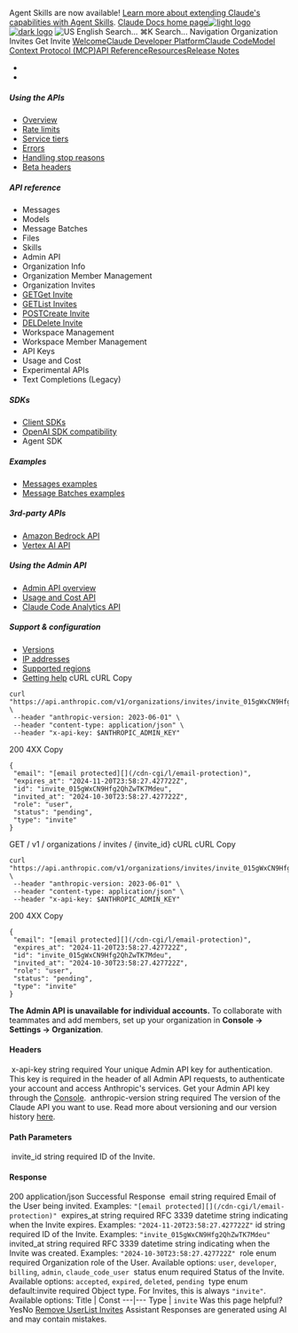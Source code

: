 Agent Skills are now available! [Learn more about extending Claude's capabilities with Agent Skills](/en/docs/agents-and-tools/agent-skills/overview).
[Claude Docs home page![light logo](https://mintcdn.com/anthropic-claude-docs/DcI2Ybid7ZEnFaf0/logo/light.svg?fit=max&auto=format&n=DcI2Ybid7ZEnFaf0&q=85&s=c877c45432515ee69194cb19e9f983a2)![dark logo](https://mintcdn.com/anthropic-claude-docs/DcI2Ybid7ZEnFaf0/logo/dark.svg?fit=max&auto=format&n=DcI2Ybid7ZEnFaf0&q=85&s=f5bb877be0cb3cba86cf6d7c88185216)](/)
![US](https://d3gk2c5xim1je2.cloudfront.net/flags/US.svg)
English
Search...
⌘K
Search...
Navigation
Organization Invites
Get Invite
[Welcome](/en/home)[Claude Developer Platform](/en/docs/intro)[Claude Code](/en/docs/claude-code/overview)[Model Context Protocol (MCP)](/en/docs/mcp)[API Reference](/en/api/messages)[Resources](/en/resources/overview)[Release Notes](/en/release-notes/overview)
* [](/en/docs/intro)
* [](/en/api/overview)
##### Using the APIs
 * [Overview](/en/api/overview)
 * [Rate limits](/en/api/rate-limits)
 * [Service tiers](/en/api/service-tiers)
 * [Errors](/en/api/errors)
 * [Handling stop reasons](/en/api/handling-stop-reasons)
 * [Beta headers](/en/api/beta-headers)
##### API reference
 * Messages
 * Models
 * Message Batches
 * Files
 * Skills
 * Admin API
 * Organization Info
 * Organization Member Management
 * Organization Invites
 * [GETGet Invite](/en/api/admin-api/invites/get-invite)
 * [GETList Invites](/en/api/admin-api/invites/list-invites)
 * [POSTCreate Invite](/en/api/admin-api/invites/create-invite)
 * [DELDelete Invite](/en/api/admin-api/invites/delete-invite)
 * Workspace Management
 * Workspace Member Management
 * API Keys
 * Usage and Cost
 * Experimental APIs
 * Text Completions (Legacy)
##### SDKs
 * [Client SDKs](/en/api/client-sdks)
 * [OpenAI SDK compatibility](/en/api/openai-sdk)
 * Agent SDK
##### Examples
 * [Messages examples](/en/api/messages-examples)
 * [Message Batches examples](/en/api/messages-batch-examples)
##### 3rd-party APIs
 * [Amazon Bedrock API](/en/api/claude-on-amazon-bedrock)
 * [Vertex AI API](/en/api/claude-on-vertex-ai)
##### Using the Admin API
 * [Admin API overview](/en/api/administration-api)
 * [Usage and Cost API](/en/api/usage-cost-api)
 * [Claude Code Analytics API](/en/api/claude-code-analytics-api)
##### Support & configuration
 * [Versions](/en/api/versioning)
 * [IP addresses](/en/api/ip-addresses)
 * [Supported regions](/en/api/supported-regions)
 * [Getting help](/en/api/getting-help)
cURL
cURL
Copy
```
curl "https://api.anthropic.com/v1/organizations/invites/invite_015gWxCN9Hfg2QhZwTK7Mdeu" \
 --header "anthropic-version: 2023-06-01" \
 --header "content-type: application/json" \
 --header "x-api-key: $ANTHROPIC_ADMIN_KEY"
```
200
4XX
Copy
```
{
 "email": "[email protected][](/cdn-cgi/l/email-protection)",
 "expires_at": "2024-11-20T23:58:27.427722Z",
 "id": "invite_015gWxCN9Hfg2QhZwTK7Mdeu",
 "invited_at": "2024-10-30T23:58:27.427722Z",
 "role": "user",
 "status": "pending",
 "type": "invite"
}
```
GET
/
v1
/
organizations
/
invites
/
{invite_id}
cURL
cURL
Copy
```
curl "https://api.anthropic.com/v1/organizations/invites/invite_015gWxCN9Hfg2QhZwTK7Mdeu" \
 --header "anthropic-version: 2023-06-01" \
 --header "content-type: application/json" \
 --header "x-api-key: $ANTHROPIC_ADMIN_KEY"
```
200
4XX
Copy
```
{
 "email": "[email protected][](/cdn-cgi/l/email-protection)",
 "expires_at": "2024-11-20T23:58:27.427722Z",
 "id": "invite_015gWxCN9Hfg2QhZwTK7Mdeu",
 "invited_at": "2024-10-30T23:58:27.427722Z",
 "role": "user",
 "status": "pending",
 "type": "invite"
}
```
**The Admin API is unavailable for individual accounts.** To collaborate with teammates and add members, set up your organization in **Console → Settings → Organization**.
#### Headers
[​](#parameter-x-api-key)
x-api-key
string
required
Your unique Admin API key for authentication.
This key is required in the header of all Admin API requests, to authenticate your account and access Anthropic's services. Get your Admin API key through the [Console](https://console.anthropic.com/settings/admin-keys).
[​](#parameter-anthropic-version)
anthropic-version
string
required
The version of the Claude API you want to use.
Read more about versioning and our version history [here](https://docs.claude.com/en/api/versioning).
#### Path Parameters
[​](#parameter-invite-id)
invite_id
string
required
ID of the Invite.
#### Response
200
application/json
Successful Response
[​](#response-email)
email
string
required
Email of the User being invited.
Examples:
`"[email protected][](/cdn-cgi/l/email-protection)"`
[​](#response-expires-at)
expires_at
string<date-time>
required
RFC 3339 datetime string indicating when the Invite expires.
Examples:
`"2024-11-20T23:58:27.427722Z"`
[​](#response-id)
id
string
required
ID of the Invite.
Examples:
`"invite_015gWxCN9Hfg2QhZwTK7Mdeu"`
[​](#response-invited-at)
invited_at
string<date-time>
required
RFC 3339 datetime string indicating when the Invite was created.
Examples:
`"2024-10-30T23:58:27.427722Z"`
[​](#response-role)
role
enum<string>
required
Organization role of the User.
Available options:
`user`,
`developer`,
`billing`,
`admin`,
`claude_code_user`
[​](#response-status)
status
enum<string>
required
Status of the Invite.
Available options:
`accepted`,
`expired`,
`deleted`,
`pending`
[​](#response-type)
type
enum<string>
default:invite
required
Object type.
For Invites, this is always `"invite"`.
Available options: Title | Const 
---|--- 
Type | `invite` 
Was this page helpful?
YesNo
[Remove User](/en/api/admin-api/users/remove-user)[List Invites](/en/api/admin-api/invites/list-invites)
Assistant
Responses are generated using AI and may contain mistakes.